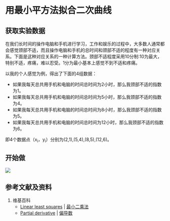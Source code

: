 # 用最小平方法拟合二次曲线

## 获取实验数据

在我们长时间的操作电脑和手机进行学习，工作和娱乐的过程中，大多数人通常都会感觉颈部不适，而且操作电脑和手机的总时间和颈部不适的程度有一种对应关系。下面是这种对应关系的一种计算方法。颈部不适程度采用10分制:10为最大，特别不适，疼痛，难以忍受。1分为最小基本上感觉不到不适和疼痛。


以我的个人感觉为例，得出了下面的4组数据：

- 如果我每天总共用手机和电脑的时间总时间为2小时，那么我颈部不适的指数为1。
- 如果我每天总共用手机和电脑的时间总时间为5小时，那么我颈部不适的指数为4。
- 如果我每天总共用手机和电脑的时间总时间为8小时，那么我颈部不适的指数为5。
- 如果我每天总共用手机和电脑的时间总时间为12小时，那么我颈部不适的指数为6。

即4个数据点（x<sub>i</sub>，y<sub>i</sub>）分别为(2,1),(5,4),(8,5),(12,6)。

## 开始做

![](/images/统计/最小平方法/用最小平方法拟合二次曲线/15a2.jpg)

## 参考文献及资料

1. 维基百科
	- [Linear least squares](https://en.wikipedia.org/wiki/Linear_least_squares) | [最小二乘法](https://zh.wikipedia.org/wiki/最小二乘法) 
	- [Partial derivative](https://en.wikipedia.org/wiki/Partial_derivative) | [偏导数](https://zh.wikipedia.org/wiki/偏导数) 